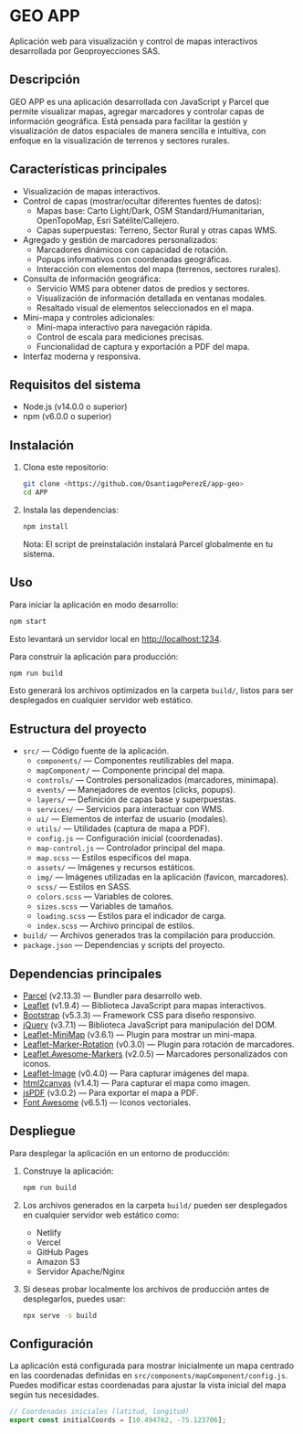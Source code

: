 # GEO APP

Aplicación web para visualización y control de mapas interactivos desarrollada por Geoproyecciones SAS.

## Descripción

GEO APP es una aplicación desarrollada con JavaScript y Parcel que permite visualizar mapas, agregar marcadores y controlar capas de información geográfica. Está pensada para facilitar la gestión y visualización de datos espaciales de manera sencilla e intuitiva, con enfoque en la visualización de terrenos y sectores rurales.

## Características principales

-    Visualización de mapas interactivos.
-    Control de capas (mostrar/ocultar diferentes fuentes de datos):
     -    Mapas base: Carto Light/Dark, OSM Standard/Humanitarian, OpenTopoMap, Esri Satélite/Callejero.
     -    Capas superpuestas: Terreno, Sector Rural y otras capas WMS.
-    Agregado y gestión de marcadores personalizados:
     -    Marcadores dinámicos con capacidad de rotación.
     -    Popups informativos con coordenadas geográficas.
     -    Interacción con elementos del mapa (terrenos, sectores rurales).
-    Consulta de información geográfica:
     -    Servicio WMS para obtener datos de predios y sectores.
     -    Visualización de información detallada en ventanas modales.
     -    Resaltado visual de elementos seleccionados en el mapa.
-    Mini-mapa y controles adicionales:
     -    Mini-mapa interactivo para navegación rápida.
     -    Control de escala para mediciones precisas.
     -    Funcionalidad de captura y exportación a PDF del mapa.
-    Interfaz moderna y responsiva.

## Requisitos del sistema

-    Node.js (v14.0.0 o superior)
-    npm (v6.0.0 o superior)

## Instalación

1. Clona este repositorio:

     ```bash
     git clone <https://github.com/OsantiagoPerezE/app-geo>
     cd APP
     ```

2. Instala las dependencias:

     ```bash
     npm install
     ```

     Nota: El script de preinstalación instalará Parcel globalmente en tu sistema.

## Uso

Para iniciar la aplicación en modo desarrollo:

```bash
npm start
```

Esto levantará un servidor local en [http://localhost:1234](http://localhost:1234).

Para construir la aplicación para producción:

```bash
npm run build
```

Esto generará los archivos optimizados en la carpeta `build/`, listos para ser desplegados en cualquier servidor web estático.

## Estructura del proyecto

-    `src/` — Código fuente de la aplicación.
     -    `components/` — Componentes reutilizables del mapa.
     -    `mapComponent/` — Componente principal del mapa.
     -    `controls/` — Controles personalizados (marcadores, minimapa).
     -    `events/` — Manejadores de eventos (clicks, popups).
     -    `layers/` — Definición de capas base y superpuestas.
     -    `services/` — Servicios para interactuar con WMS.
     -    `ui/` — Elementos de interfaz de usuario (modales).
     -    `utils/` — Utilidades (captura de mapa a PDF).
     -    `config.js` — Configuración inicial (coordenadas).
     -    `map-control.js` — Controlador principal del mapa.
     -    `map.scss` — Estilos específicos del mapa.
     -    `assets/` — Imágenes y recursos estáticos.
     -    `img/` — Imágenes utilizadas en la aplicación (favicon, marcadores).
     -    `scss/` — Estilos en SASS.
     -    `colors.scss` — Variables de colores.
     -    `sizes.scss` — Variables de tamaños.
     -    `loading.scss` — Estilos para el indicador de carga.
     -    `index.scss` — Archivo principal de estilos.
-    `build/` — Archivos generados tras la compilación para producción.
-    `package.json` — Dependencias y scripts del proyecto.

## Dependencias principales

-    [Parcel](https://parceljs.org/) (v2.13.3) — Bundler para desarrollo web.
-    [Leaflet](https://leafletjs.com/) (v1.9.4) — Biblioteca JavaScript para mapas interactivos.
-    [Bootstrap](https://getbootstrap.com/) (v5.3.3) — Framework CSS para diseño responsivo.
-    [jQuery](https://jquery.com/) (v3.7.1) — Biblioteca JavaScript para manipulación del DOM.
-    [Leaflet-MiniMap](https://github.com/Norkart/Leaflet-MiniMap) (v3.6.1) — Plugin para mostrar un mini-mapa.
-    [Leaflet-Marker-Rotation](https://github.com/bbecquet/Leaflet.RotatedMarker) (v0.3.0) — Plugin para rotación de marcadores.
-    [Leaflet.Awesome-Markers](https://github.com/lvoogdt/Leaflet.awesome-markers) (v2.0.5) — Marcadores personalizados con iconos.
-    [Leaflet-Image](https://github.com/mapbox/leaflet-image) (v0.4.0) — Para capturar imágenes del mapa.
-    [html2canvas](https://html2canvas.hertzen.com/) (v1.4.1) — Para capturar el mapa como imagen.
-    [jsPDF](https://github.com/parallax/jsPDF) (v3.0.2) — Para exportar el mapa a PDF.
-    [Font Awesome](https://fontawesome.com/) (v6.5.1) — Iconos vectoriales.

## Despliegue

Para desplegar la aplicación en un entorno de producción:

1. Construye la aplicación:

     ```bash
     npm run build
     ```

2. Los archivos generados en la carpeta `build/` pueden ser desplegados en cualquier servidor web estático como:

     - Netlify
     - Vercel
     - GitHub Pages
     - Amazon S3
     - Servidor Apache/Nginx

3. Si deseas probar localmente los archivos de producción antes de desplegarlos, puedes usar:

     ```bash
     npx serve -s build
     ```

## Configuración

La aplicación está configurada para mostrar inicialmente un mapa centrado en las coordenadas definidas en `src/components/mapComponent/config.js`. Puedes modificar estas coordenadas para ajustar la vista inicial del mapa según tus necesidades.

```javascript
// Coordenadas iniciales (latitud, longitud)
export const initialCoords = [10.494762, -75.123706];
```
